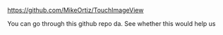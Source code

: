https://github.com/MikeOrtiz/TouchImageView

You can go through this github repo da. See whether this would help us

